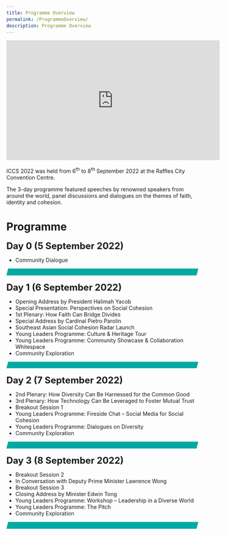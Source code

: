 ```yaml
---
title: Programme Overview
permalink: /ProgrammeOverview/
description: Programme Overview
---
```


<div class="bp-youtube">

<iframe width="560" height="315" src="https://www.youtube.com/embed/videoseries?list=PLRqzRThA80niAOXt-lM3UoLYatW93ZXmg" title="YouTube video player" frameborder="0" allow="accelerometer; autoplay; clipboard-write; encrypted-media; gyroscope; picture-in-picture" allowfullscreen></iframe>

</div>

ICCS 2022 was held from 6<sup>th</sup> to 8<sup>th</sup> September 2022 at the Raffles City Convention Centre.  

The 3-day programme featured speeches by renowned speakers from around the world, panel discussions and dialogues on the themes of faith, identity and cohesion.

# Programme
**<font size="+2">Day 0 (5 September 2022)</font>**
* Community Dialogue

![](/images/ICCS%20teal%20line.png)

**<font size="+2">Day 1 (6 September 2022)</font>**
* Opening Address by President Halimah Yacob
* Special Presentation: Perspectives on Social Cohesion
* 1st Plenary: How Faith Can Bridge Divides
* Special Address by Cardinal Pietro Parolin
* Southeast Asian Social Cohesion Radar Launch
* Young Leaders Programme: Culture & Heritage Tour
* Young Leaders Programme: Community Showcase & Collaboration Whitespace
* Community Exploration

![](/images/ICCS%20teal%20line.png)

**<font size="+2">Day 2 (7 September 2022)</font>**
* 2nd Plenary: How Diversity Can Be Harnessed for the Common Good
* 3rd Plenary: How Technology Can Be Leveraged to Foster Mutual Trust
* Breakout Session 1
* Young Leaders Programme: Fireside Chat – Social Media for Social Cohesion
* Young Leaders Programme: Dialogues on Diversity
* Community Exploration

![](/images/ICCS%20teal%20line.png)

**<font size="+2">Day 3 (8 September 2022)</font>**
* Breakout Session 2
* In Conversation with Deputy Prime Minister Lawrence Wong
* Breakout Session 3
* Closing Address by Minister Edwin Tong
* Young Leaders Programme: Workshop – Leadership in a Diverse World
* Young Leaders Programme: The Pitch
* Community Exploration

![](/images/ICCS%20teal%20line.png)
